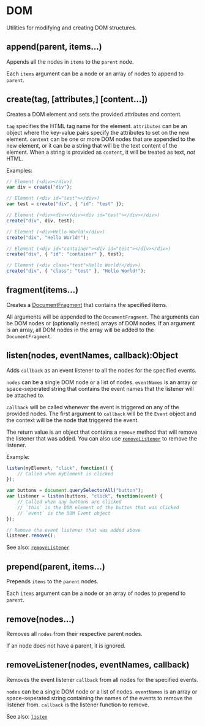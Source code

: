 # DOM

Utilities for modifying and creating DOM structures.


## append(parent, items...)

Appends all the nodes in `items` to the `parent` node.

Each `items` argument can be a node or an array of nodes to append to `parent`.


## create(tag, [attributes,] [content...])

Creates a DOM element and sets the provided attributes and content.

`tag` specifies the HTML tag name for the element. `attributes` can be an object
where the key-value pairs specify the attributes to set on the new element.
`content` can be one or more DOM nodes that are appended to the new element, or
it can be a string that will be the text content of the element. When a string
is provided as `content`, it will be treated as text, *not* HTML.

Examples:

```js
// Element (<div></div>)
var div = create("div");

// Element (<div id="test"></div>)
var test = create("div", { "id": "test" });

// Element (<div><div></div><div id="test"></div></div>)
create("div", div, test);

// Element (<div>Hello World!</div>)
create("div", "Hello World!");

// Element (<div id="container"><div id="test"></div></div>)
create("div", { "id": "container" }, test);

// Element (<div class="test">Hello World!</div>)
create("div", { "class": "test" }, "Hello World!");
```


## fragment(items...)

Creates a [DocumentFragment](https://developer.mozilla.org/en-US/docs/Web/API/DocumentFragment)
that contains the specified items.

All arguments will be appended to the `DocumentFragment`. The arguments can be
DOM nodes or (optionally nested) arrays of DOM nodes. If an argument is an
array, all DOM nodes in the array will be added to the `DocumentFragment`.


## listen(nodes, eventNames, callback):Object

Adds `callback` as an event listener to all the nodes for the specified events.

`nodes` can be a single DOM node or a list of nodes. `eventNames` is an array or
space-seperated string that contains the event names that the listener will be
attached to.

`callback` will be called whenever the event is triggered on any of the provided
nodes. The first argument to `callback` will be the `Event` object and the
context will be the node that triggered the event.

The return value is an object that contains a `remove` method that will remove
the listener that was added. You can also use
[`removeListener`](#removeListener) to remove the listener.

Example:

```js
listen(myElement, "click", function() {
    // Called when myElement is clicked
});

var buttons = document.querySelectorAll("button");
var listener = listen(buttons, "click", function(event) {
    // Called when any buttons are clicked
    // `this` is the DOM element of the button that was clicked
    // `event` is the DOM Event object
});

// Remove the event listener that was added above
listener.remove();
```

See also: [`removeListener`](#removeListener)


## prepend(parent, items...)

Prepends `items` to the `parent` nodes.

Each `items` argument can be a node or an array of nodes to prepend to `parent`.


## remove(nodes...)

Removes all `nodes` from their respective parent nodes.

If an node does not have a parent, it is ignored.


## removeListener(nodes, eventNames, callback)

Removes the event listener `callback` from all nodes for the specified events.

`nodes` can be a single DOM node or a list of nodes. `eventNames` is an array or
space-seperated string containing the names of the events to remove the listener
from. `callback` is the listener function to remove.

See also: [`listen`](#listen)
